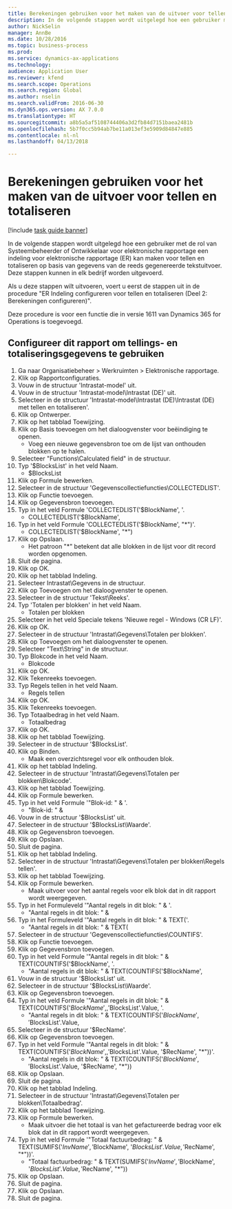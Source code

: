 ```yaml
--- 
title: Berekeningen gebruiken voor het maken van de uitvoer voor tellen en totaliseren
description: In de volgende stappen wordt uitgelegd hoe een gebruiker met de rol van Systeembeheerder of Ontwikkelaar voor elektronische rapportage een indeling voor elektronische rapportage (ER) kan maken voor tellen en totaliseren op basis van gegevens van de reeds gegenereerde tekstuitvoer.
author: NickSelin
manager: AnnBe
ms.date: 10/28/2016
ms.topic: business-process
ms.prod: 
ms.service: dynamics-ax-applications
ms.technology: 
audience: Application User
ms.reviewer: kfend
ms.search.scope: Operations
ms.search.region: Global
ms.author: nselin
ms.search.validFrom: 2016-06-30
ms.dyn365.ops.version: AX 7.0.0
ms.translationtype: HT
ms.sourcegitcommit: a8b5a5af5108744406a3d2fb84d7151baea2481b
ms.openlocfilehash: 5b7f0cc5b94ab7be11a013ef3e5909d84847e885
ms.contentlocale: nl-nl
ms.lasthandoff: 04/13/2018

---
```

# <a name="use-computations-to-make-the-output-for-counting-and-summing"></a>Berekeningen gebruiken voor het maken van de uitvoer voor tellen en totaliseren 

[!include [task guide banner](../../includes/task-guide-banner.md)]

In de volgende stappen wordt uitgelegd hoe een gebruiker met de rol van Systeembeheerder of Ontwikkelaar voor elektronische rapportage een indeling voor elektronische rapportage (ER) kan maken voor tellen en totaliseren op basis van gegevens van de reeds gegenereerde tekstuitvoer. Deze stappen kunnen in elk bedrijf worden uitgevoerd.

Als u deze stappen wilt uitvoeren, voert u eerst de stappen uit in de procedure "ER Indeling configureren voor tellen en totaliseren (Deel 2: Berekeningen configureren)".

Deze procedure is voor een functie die in versie 1611 van Dynamics 365 for Operations is toegevoegd.


## <a name="configure-this-report-to-use-counting-and-summing-info"></a>Configureer dit rapport om tellings- en totaliseringsgegevens te gebruiken
1. Ga naar Organisatiebeheer > Werkruimten > Elektronische rapportage.
2. Klik op Rapportconfiguraties.
3. Vouw in de structuur 'Intrastat-model' uit.
4. Vouw in de structuur 'Intrastat-model\Intrastat (DE)' uit.
5. Selecteer in de structuur 'Intrastat-model\Intrastat (DE)\Intrastat (DE) met tellen en totaliseren'.
6. Klik op Ontwerper.
7. Klik op het tabblad Toewijzing.
8. Klik op Basis toevoegen om het dialoogvenster voor beëindiging te openen.
    * Voeg een nieuwe gegevensbron toe om de lijst van onthouden blokken op te halen.  
9. Selecteer "Functions\Calculated field" in de structuur.
10. Typ '$BlocksList' in het veld Naam.
    * $BlocksList  
11. Klik op Formule bewerken.
12. Selecteer in de structuur 'Gegevenscollectiefuncties\COLLECTEDLIST'.
13. Klik op Functie toevoegen.
14. Klik op Gegevensbron toevoegen.
15. Typ in het veld Formule 'COLLECTEDLIST('$BlockName', '.
    * COLLECTEDLIST('$BlockName',  
16. Typ in het veld Formule 'COLLECTEDLIST('$BlockName', "*")'.
    * COLLECTEDLIST('$BlockName', "*")  
17. Klik op Opslaan.
    * Het patroon "*" betekent dat alle blokken in de lijst voor dit record worden opgenomen.  
18. Sluit de pagina.
19. Klik op OK.
20. Klik op het tabblad Indeling.
21. Selecteer Intrastat\Gegevens in de structuur.
22. Klik op Toevoegen om het dialoogvenster te openen.
23. Selecteer in de structuur 'Tekst\Reeks'.
24. Typ 'Totalen per blokken' in het veld Naam.
    * Totalen per blokken  
25. Selecteer in het veld Speciale tekens 'Nieuwe regel - Windows (CR LF)'.
26. Klik op OK.
27. Selecteer in de structuur 'Intrastat\Gegevens\Totalen per blokken'.
28. Klik op Toevoegen om het dialoogvenster te openen.
29. Selecteer "Text\String" in de structuur.
30. Typ Blokcode in het veld Naam.
    * Blokcode  
31. Klik op OK.
32. Klik Tekenreeks toevoegen.
33. Typ Regels tellen in het veld Naam.
    * Regels tellen  
34. Klik op OK.
35. Klik Tekenreeks toevoegen.
36. Typ Totaalbedrag in het veld Naam.
    * Totaalbedrag  
37. Klik op OK.
38. Klik op het tabblad Toewijzing.
39. Selecteer in de structuur '$BlocksList'.
40. Klik op Binden.
    * Maak een overzichtsregel voor elk onthouden blok.  
41. Klik op het tabblad Indeling.
42. Selecteer in de structuur 'Intrastat\Gegevens\Totalen per blokken\Blokcode'.
43. Klik op het tabblad Toewijzing.
44. Klik op Formule bewerken.
45. Typ in het veld Formule '"Blok-id: " & '.
    * "Blok-id: " &  
46. Vouw in de structuur '$BlocksList' uit.
47. Selecteer in de structuur '$BlocksList\Waarde'.
48. Klik op Gegevensbron toevoegen.
49. Klik op Opslaan.
50. Sluit de pagina.
51. Klik op het tabblad Indeling.
52. Selecteer in de structuur 'Intrastat\Gegevens\Totalen per blokken\Regels tellen'.
53. Klik op het tabblad Toewijzing.
54. Klik op Formule bewerken.
    * Maak uitvoer voor het aantal regels voor elk blok dat in dit rapport wordt weergegeven.  
55. Typ in het Formuleveld '"Aantal regels in dit blok: " & '.
    * "Aantal regels in dit blok: " &  
56. Typ in het Formuleveld '"Aantal regels in dit blok: " & TEXT('.
    * "Aantal regels in dit blok: " & TEXT(  
57. Selecteer in de structuur 'Gegevenscollectiefuncties\COUNTIFS'.
58. Klik op Functie toevoegen.
59. Klik op Gegevensbron toevoegen.
60. Typ in het veld Formule '"Aantal regels in dit blok: " & TEXT(COUNTIFS('$BlockName', '.
    * "Aantal regels in dit blok: " & TEXT(COUNTIFS('$BlockName',  
61. Vouw in de structuur '$BlocksList' uit.
62. Selecteer in de structuur '$BlocksList\Waarde'.
63. Klik op Gegevensbron toevoegen.
64. Typ in het veld Formule '"Aantal regels in dit blok: " & TEXT(COUNTIFS('$BlockName', , '$BlocksList'.Value, '.
    * "Aantal regels in dit blok: " & TEXT(COUNTIFS('$BlockName', '$BlocksList'.Value,  
65. Selecteer in de structuur '$RecName'.
66. Klik op Gegevensbron toevoegen.
67. Typ in het veld Formule '"Aantal regels in dit blok: " & TEXT(COUNTIFS('$BlockName', , '$BlocksList'.Value, '$RecName', "*"))'.
    * "Aantal regels in dit blok: " & TEXT(COUNTIFS('$BlockName', '$BlocksList'.Value, '$RecName', "*"))  
68. Klik op Opslaan.
69. Sluit de pagina.
70. Klik op het tabblad Indeling.
71. Selecteer in de structuur 'Intrastat\Gegevens\Totalen per blokken\Totaalbedrag'.
72. Klik op het tabblad Toewijzing.
73. Klik op Formule bewerken.
    * Maak uitvoer die het totaal is van het gefactureerde bedrag voor elk blok dat in dit rapport wordt weergegeven.  
74. Typ in het veld Formule '"Totaal factuurbedrag: " & TEXT(SUMIFS('$InvName', '$BlockName', '$BlocksList'.Value, '$RecName', "*"))'.
    * "Totaal factuurbedrag: " & TEXT(SUMIFS('$InvName', '$BlockName', '$BlocksList'.Value, '$RecName', "*"))  
75. Klik op Opslaan.
76. Sluit de pagina.
77. Klik op Opslaan.
78. Sluit de pagina.


